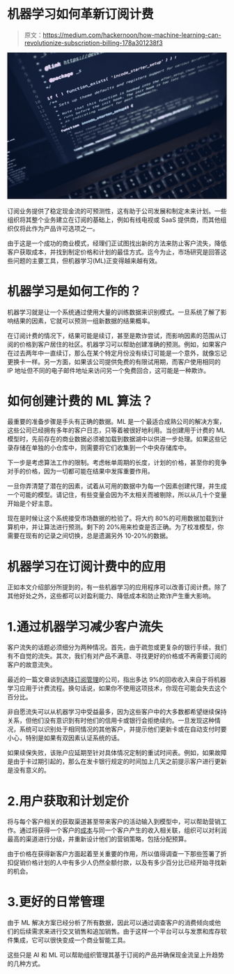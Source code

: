 # 机器学习如何革新订阅计费

> 原文：<https://medium.com/hackernoon/how-machine-learning-can-revolutionize-subscription-billing-178a301238f3>

![](img/5b3428bf01e2ee6beac618f88c0a68b3.png)

订阅业务提供了稳定现金流的可预测性，这有助于公司发展和制定未来计划。一些组织将其整个业务建立在订阅的基础上，例如有线电视或 SaaS 提供商，而其他组织仅将此作为产品许可选项之一。

由于这是一个成功的商业模式，经理们正试图找出新的方法来防止客户流失，降低客户获取成本，并找到制定价格和计划的最佳方式。迄今为止，市场研究是回答这些问题的主要工具，但机器学习(ML)正变得越来越有效。

# 机器学习是如何工作的？

机器学习就是让一个系统通过使用大量的训练数据来识别模式。一旦系统了解了影响结果的因素，它就可以预测一组新数据的结果概率。

在订阅计费的情况下，结果可能是续订，甚至是欺诈尝试，而影响因素的范围从订阅的价格到客户居住的社区。机器学习可以帮助创建准确的预测。例如，如果客户在过去两年中一直续订，那么在某个特定月份没有续订可能是一个意外，就像忘记更换卡一样。另一方面，如果该公司提供免费的有限试用期，而客户使用相同的 IP 地址但不同的电子邮件地址来访问另一个免费回合，这可能是一种欺诈。

# 如何创建计费的 ML 算法？

最重要的准备步骤是手头有正确的数据。ML 是一个最适合成熟公司的解决方案，这些公司已经拥有多年的客户日志，只等着被很好地利用。当创建用于计费的 ML 模型时，先前存在的商业数据必须被加载到数据湖中以供进一步处理。如果这些记录存储在单独的小仓库中，则需要将它们收集到一个中央存储库中。

下一步是考虑算法工作的限制。考虑帐单周期的长度，计划的价格，甚至你的竞争对手的价格，因为一切都可能在结果中发挥重要作用。

一旦你弄清楚了潜在的因素，试着从可用的数据中为每一个因素创建代理，并生成一个可能的模型。请记住，有些变量会因为不太相关而被剔除，所以从几十个变量开始是个好主意。

现在是时候让这个系统接受市场数据的检验了。将大约 80%的可用数据加载到计算机中，并让算法进行预测。剩下的 20%用来检查是否正确。为了校准模型，你需要在现有的记录之间切换，总是遗漏另外 10-20%的数据。

# 机器学习在订阅计费中的应用

正如本文介绍部分所提到的，有一些机器学习的应用程序可以改善订阅计费。除了其他好处之外，这些都可以对盈利能力、降低成本和防止欺诈产生重大影响。

# 1.通过机器学习减少客户流失

客户流失的话题必须细分为两种情况。首先，由于疏忽或更复杂的银行手续，我们有不自觉的流失。其次，我们有对产品不满意、寻找更好的价格或不再需要订阅的客户的故意流失。

最近的一篇文章谈到[选择订阅管理](https://blog.fusebill.com/how-to-choose-a-subscription-management-software-for-recurring-billing)的公司，指出多达 9%的回收收入来自于将机器学习应用于计费流程。换句话说，如果你不使用这项技术，你现在可能会失去这个百分比。

非自愿流失可以从机器学习中受益最多，因为这些客户中的大多数都希望继续保持关系，但他们没有意识到有时他们的信用卡或银行会拒绝续约。一旦发现这种情况，系统可以识别处于相同情况的其他客户，并提示他们更新卡或在自动支付时要小心，特别是如果有双因素认证系统的话。

如果续保失败，该账户应延期至针对具体情况定制的重试时间表。例如，如果故障是由于卡过期引起的，那么在发卡银行规定的时间加上几天之前提示客户进行更新是没有意义的。

# 2.用户获取和计划定价

将与每个客户相关的获取渠道甚至带来客户的活动输入到模型中，可以帮助营销工作。通过将获得一个客户的[成本](https://andrewchen.co/how-to-actually-calculate-cac/)与同一个客户产生的收入相关联，组织可以对利润最高的渠道进行分级，并重新设计他们的营销策略，包括分配预算。

由于价格在获得新客户方面起着至关重要的作用，所以值得调查一下那些签署了折扣促销价格计划的人中有多少人仍然全额付款，以及有多少百分比已经开始寻找新的机会。

# 3.更好的日常管理

由于 ML 解决方案已经分析了所有数据，因此可以通过调查客户的消费倾向或他们的后续需求来进行交叉销售和追加销售。由于这样一个平台可以与发票和库存软件集成，它可以很快变成一个商业智能工具。

这些只是 AI 和 ML 可以帮助组织管理其基于订阅的产品并确保现金流呈上升趋势的几种方式。